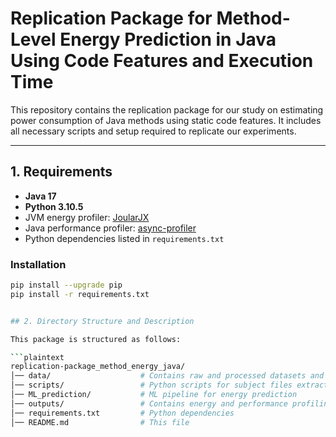 # Replication Package for Method-Level Energy Prediction in Java Using Code Features and Execution Time

This repository contains the replication package for our study on estimating power consumption of Java methods using static code features. It includes all necessary scripts and setup required to replicate our experiments.

---

## 1. Requirements

- **Java 17**  
- **Python 3.10.5**  
- JVM energy profiler: [JoularJX](https://www.noureddine.org/research/joular/joularjx)  
- Java performance profiler: [async-profiler](https://github.com/async-profiler/async-profiler)
- Python dependencies listed in `requirements.txt`

### Installation

```bash
pip install --upgrade pip
pip install -r requirements.txt


## 2. Directory Structure and Description

This package is structured as follows:

```plaintext
replication-package_method_energy_java/
│── data/                    # Contains raw and processed datasets and subject Java soruce code
│── scripts/                 # Python scripts for subject files extraction, feature extraction, pre and post processing
│── ML_prediction/           # ML pipeline for energy prediction
│── outputs/                 # Contains energy and performance profiling reports and 
│── requirements.txt         # Python dependencies
│── README.md                # This file
```
